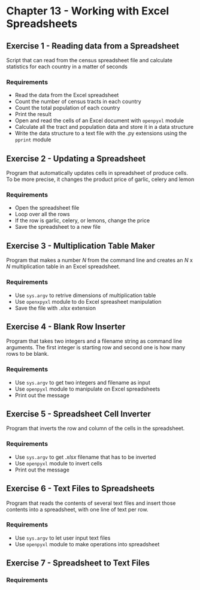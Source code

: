 # Chapter 13 - Working with Excel Spreadsheets

## Exercise 1 - Reading data from a Spreadsheet

Script that can read from the census spreadsheet file and calculate statistics for each country in a matter of seconds

### Requirements
- Read the data from the Excel spreadsheet
- Count the number of census tracts in each country
- Count the total population of each country
- Print the result
- Open and read the cells of an Excel document with `openpyxl` module
- Calculate all the tract and population data and store it in a data structure
- Write the data structure to a text file with the .py extensions using the `pprint` module

## Exercise 2 - Updating a Spreadsheet

Program that automatically updates cells in spreadsheet of produce cells. To be more precise, it changes the product price of garlic, celery and lemon

### Requirements
- Open the spreadsheet file
- Loop over all the rows
- If the row is garlic, celery, or lemons, change the price
- Save the spreadsheet to a new file

## Exercise 3 - Multiplication Table Maker

Program that makes a number _N_ from the command line and creates an _N_ x _N_ multiplication table in an Excel spreadsheet.

### Requirements
- Use `sys.argv` to retrive dimensions of multiplication table
- Use `openxpyxl` module to do Excel spreasheet manipulation
- Save the file with _.xlsx_ extension

## Exercise 4 - Blank Row Inserter

Program that takes two integers and a filename string as command line arguments. The first integer is starting row and second one is how many rows to be blank.

### Requirements
- Use `sys.argv` to get two integers and filename as input
- Use `openpyxl` module to manipulate on Excel spreadsheets
- Print out the message

## Exercise 5 - Spreadsheet Cell Inverter

Program that inverts the row and column of the cells in the spreadsheet.

### Requirements
- Use `sys.argv` to get _.xlsx_ filename that has to be inverted
- Use `openpyxl` module to invert cells
- Print out the message

## Exercise 6 - Text Files to Spreadsheets

Program that reads the contents of several text files and insert those contents into a spreadsheet, with one line of text per row.

### Requirements
- Use `sys.argv` to let user input text files
- Use `openpyxl` module to make operations into spreadsheet

## Exercise 7 - Spreadsheet to Text Files

### Requirements